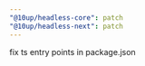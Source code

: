 ```yaml
---
"@10up/headless-core": patch
"@10up/headless-next": patch
---
```


fix ts entry points in package.json

